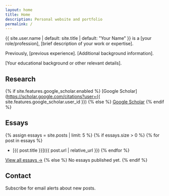 ```yaml
---
layout: home
title: Home
description: Personal website and portfolio
permalink: /
---
```


{{ site.user.name | default: site.title | default: "Your Name" }} is a [your role/profession], [brief description of your work or expertise].

Previously, [previous experience]. [Additional background information].

[Your educational background or other relevant details].

## Research

{% if site.features.google_scholar.enabled %}
[Google Scholar](https://scholar.google.com/citations?user={{ site.features.google_scholar.user_id }})
{% else %}
[Google Scholar](https://scholar.google.com/citations?user=YOUR_GOOGLE_SCHOLAR_ID)
{% endif %}

## Essays

{% assign essays = site.posts | limit: 5 %}
{% if essays.size > 0 %}
{% for post in essays %}
- [{{ post.title }}]({{ post.url | relative_url }})
{% endfor %}

[View all essays →](/essays/)
{% else %}
No essays published yet.
{% endif %}

## Contact

Subscribe for email alerts about new posts. 